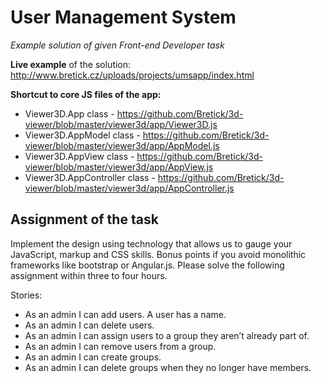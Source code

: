 User Management System
==

*Example solution of given Front-end Developer task*

**Live example** of the solution: http://www.bretick.cz/uploads/projects/umsapp/index.html

**Shortcut to core JS files of the app:**
* Viewer3D.App class - https://github.com/Bretick/3d-viewer/blob/master/viewer3d/app/Viewer3D.js
* Viewer3D.AppModel class - https://github.com/Bretick/3d-viewer/blob/master/viewer3d/app/AppModel.js
* Viewer3D.AppView class - https://github.com/Bretick/3d-viewer/blob/master/viewer3d/app/AppView.js
* Viewer3D.AppController class - https://github.com/Bretick/3d-viewer/blob/master/viewer3d/app/AppController.js


Assignment of the task
--
Implement the design using technology that allows us to gauge your JavaScript, markup and CSS skills. Bonus points if you avoid monolithic frameworks like bootstrap or Angular.js. Please solve the following assignment within three to four hours.

Stories:
* As an admin I can add users. A user has a name.
* As an admin I can delete users.
* As an admin I can assign users to a group they aren’t already part of.
* As an admin I can remove users from a group.
* As an admin I can create groups.
* As an admin I can delete groups when they no longer have members.


